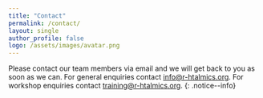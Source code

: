 ```yaml
---
title: "Contact"
permalink: /contact/
layout: single
author_profile: false
logo: /assets/images/avatar.png
---
```

Please contact our team members via email and we will get back to you as soon as we can. For general enquiries contact <info@r-htalmics.org>. For workshop enquiries contact <training@r-htalmics.org>.
{: .notice--info}